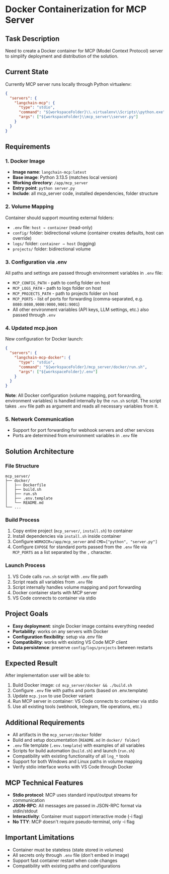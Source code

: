 # Docker Containerization for MCP Server

## Task Description
Need to create a Docker container for MCP (Model Context Protocol) server to simplify deployment and distribution of the solution.

## Current State
Currently MCP server runs locally through Python virtualenv:
```json
{
  "servers": {
    "langchain-mcp": {
      "type": "stdio",
      "command": "${workspaceFolder}\\.virtualenv\\Scripts\\python.exe",
      "args": ["${workspaceFolder}\\mcp_server\\server.py"]
    }
  }
}
```

## Requirements

### 1. Docker Image
- **Image name**: `langchain-mcp:latest`
- **Base image**: Python 3.13.5 (matches local version)
- **Working directory**: `/app/mcp_server`
- **Entry point**: `python server.py`
- **Include**: all mcp_server code, installed dependencies, folder structure

### 2. Volume Mapping
Container should support mounting external folders:
- `.env` file: `host → container` (read-only)
- `config/` folder: bidirectional volume (container creates defaults, host can override)
- `logs/` folder: `container → host` (logging)
- `projects/` folder: bidirectional volume

### 3. Configuration via .env
All paths and settings are passed through environment variables in `.env` file:
- `MCP_CONFIG_PATH` - path to config folder on host
- `MCP_LOGS_PATH` - path to logs folder on host  
- `MCP_PROJECTS_PATH` - path to projects folder on host
- `MCP_PORTS` - list of ports for forwarding (comma-separated, e.g. `8080:8080,9000:9000,9001:9001`)
- All other environment variables (API keys, LLM settings, etc.) also passed through `.env`

### 4. Updated mcp.json
New configuration for Docker launch:
```json
{
  "servers": {
    "langchain-mcp-docker": {
      "type": "stdio",
      "command": "${workspaceFolder}/mcp_server/docker/run.sh",
      "args": ["${workspaceFolder}/.env"]
    }
  }
}
```

**Note**: All Docker configuration (volume mapping, port forwarding, environment variables) is handled internally by the `run.sh` script. The script takes `.env` file path as argument and reads all necessary variables from it.

### 5. Network Communication
- Support for port forwarding for webhook servers and other services
- Ports are determined from environment variables in `.env` file

## Solution Architecture

### File Structure
```
mcp_server/
├── docker/
│   ├── Dockerfile
│   ├── build.sh
│   ├── run.sh
│   ├── .env.template
│   └── README.md
└── ...
```

### Build Process
1. Copy entire project (`mcp_server/`, `install.sh`) to container
2. Install dependencies via `install.sh` inside container
3. Configure `WORKDIR=/app/mcp_server` and `CMD=["python", "server.py"]`
4. Configure `EXPOSE` for standard ports passed from the `.env` file via `MCP_PORTS` as a list separated by the `,` character.

### Launch Process
1. VS Code calls `run.sh` script with `.env` file path
2. Script reads all variables from `.env` file
3. Script internally handles volume mapping and port forwarding
4. Docker container starts with MCP server
5. VS Code connects to container via stdio

## Project Goals
- **Easy deployment**: single Docker image contains everything needed
- **Portability**: works on any servers with Docker
- **Configuration flexibility**: setup via .env file
- **Compatibility**: works with existing VS Code MCP client
- **Data persistence**: preserve `config/logs/projects` between restarts

## Expected Result
After implementation user will be able to:
1. Build Docker image: `cd mcp_server/docker && ./build.sh`
2. Configure `.env` file with paths and ports (based on .env.template)
3. Update `mcp.json` to use Docker variant
4. Run MCP server in container: VS Code connects to container via stdio
5. Use all existing tools (webhook, telegram, file operations, etc.)

## Additional Requirements
- All artifacts in the `mcp_server/docker` folder
- Build and setup documentation (`README.md` in `docker/ folder`)
- `.env` file template (`.env.template`) with examples of all variables
- Scripts for build automation (`build.sh`) and launch (`run.sh`) 
- Compatibility with existing functionality of all `lng_*` tools
- Support for both Windows and Linux paths in volume mapping
- Verify stdio interface works with VS Code through Docker

## MCP Technical Features
- **Stdio protocol**: MCP uses standard input/output streams for communication
- **JSON-RPC**: All messages are passed in JSON-RPC format via stdin/stdout
- **Interactivity**: Container must support interactive mode (-i flag)
- **No TTY**: MCP doesn't require pseudo-terminal, only -i flag

## Important Limitations
- Container must be stateless (state stored in volumes)
- All secrets only through `.env` file (don't embed in image)
- Support fast container restart when code changes
- Compatibility with existing paths and configurations
